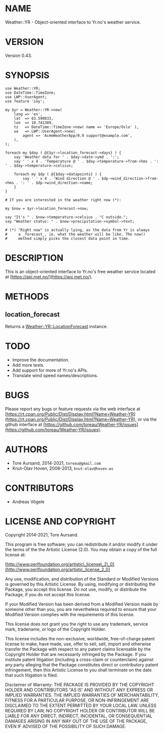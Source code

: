 # NAME

Weather::YR - Object-oriented interface to Yr.no's weather service.

# VERSION

Version 0.43.

# SYNOPSIS

    use Weather::YR;
    use DateTime::TimeZone;
    use LWP::UserAgent;
    use feature 'say';

    my $yr = Weather::YR->new(
        lang => 'en',
        lat  => 63.590833,
        lon  => 10.741389,
        tz   => DateTime::TimeZone->new( name => 'Europe/Oslo' ),
        ua   => LWP::UserAgent->new(
            agent => 'AcmeWeatherApp/0.9 support@example.com',
        ),
    );

    foreach my $day ( @{$yr->location_forecast->days} ) {
        say 'Weather data for ' . $day->date->ymd . ':';
        say ' ' x 4 . 'Temperature @ ' . $day->temperature->from->hms . ': ' . $day->temperature->celsius;

        foreach my $dp ( @{$day->datapoints} ) {
            say ' ' x 4 . 'Wind direction @ ' . $dp->wind_direction->from->hms . ': ' . $dp->wind_direction->name;
        }
    }

    # If you are interested in the weather right now (*):

    my $now = $yr->location_forecast->now;

    say "It's " . $now->temperature->celsius . "C outside.";
    say "Weather status: " . $now->precipitation->symbol->text;

    # (*) "Right now" is actually lying, as the data from Yr is always
    #     a _forecast_, ie. what the weather will be like. The now()
    #     method simply picks the closest data point in time.

# DESCRIPTION

This is an object-oriented interface to Yr.no's free weather service located at
[https://api.met.no/](https://api.met.no/).

# METHODS

## location\_forecast

Returns a [Weather::YR::LocationForecast](https://metacpan.org/pod/Weather%3A%3AYR%3A%3ALocationForecast) instance.

# TODO

- Improve the documentation.
- Add more tests.
- Add support for more of Yr.no's APIs.
- Translate wind speed names/descriptions.

# BUGS

Please report any bugs or feature requests via the web interface at
[https://rt.cpan.org/Public/Dist/Display.html?Name=Weather-YR](https://rt.cpan.org/Public/Dist/Display.html?Name=Weather-YR), or via
the github interface at [https://github.com/toreau/Weather-YR/issues](https://github.com/toreau/Weather-YR/issues).

# AUTHORS

- Tore Aursand, 2014-2021, `toreau@gmail.com`
- Knut-Olav Hoven, 2008-2013, `knut-olav@hoven.ws`

# CONTRIBUTORS

- Andreas Vögele

# LICENSE AND COPYRIGHT

Copyright 2014-2021, Tore Aursand.

This program is free software; you can redistribute it and/or modify it
under the terms of the the Artistic License (2.0). You may obtain a
copy of the full license at:

[http://www.perlfoundation.org/artistic\_license\_2\_0](http://www.perlfoundation.org/artistic_license_2_0)

Any use, modification, and distribution of the Standard or Modified
Versions is governed by this Artistic License. By using, modifying or
distributing the Package, you accept this license. Do not use, modify,
or distribute the Package, if you do not accept this license.

If your Modified Version has been derived from a Modified Version made
by someone other than you, you are nevertheless required to ensure that
your Modified Version complies with the requirements of this license.

This license does not grant you the right to use any trademark, service
mark, tradename, or logo of the Copyright Holder.

This license includes the non-exclusive, worldwide, free-of-charge
patent license to make, have made, use, offer to sell, sell, import and
otherwise transfer the Package with respect to any patent claims
licensable by the Copyright Holder that are necessarily infringed by the
Package. If you institute patent litigation (including a cross-claim or
counterclaim) against any party alleging that the Package constitutes
direct or contributory patent infringement, then this Artistic License
to you shall terminate on the date that such litigation is filed.

Disclaimer of Warranty: THE PACKAGE IS PROVIDED BY THE COPYRIGHT HOLDER
AND CONTRIBUTORS "AS IS' AND WITHOUT ANY EXPRESS OR IMPLIED WARRANTIES.
THE IMPLIED WARRANTIES OF MERCHANTABILITY, FITNESS FOR A PARTICULAR
PURPOSE, OR NON-INFRINGEMENT ARE DISCLAIMED TO THE EXTENT PERMITTED BY
YOUR LOCAL LAW. UNLESS REQUIRED BY LAW, NO COPYRIGHT HOLDER OR
CONTRIBUTOR WILL BE LIABLE FOR ANY DIRECT, INDIRECT, INCIDENTAL, OR
CONSEQUENTIAL DAMAGES ARISING IN ANY WAY OUT OF THE USE OF THE PACKAGE,
EVEN IF ADVISED OF THE POSSIBILITY OF SUCH DAMAGE.
